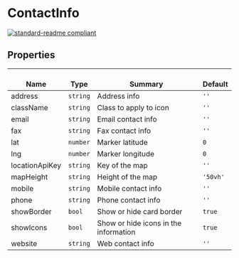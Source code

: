 # ContactInfo
  [![standard-readme compliant](https://img.shields.io/badge/standard--readme-OK-green.svg?style=flat-square)](https://github.com/RichardLitt/standard-readme)
  

  ## Properties
  | </br>Name | </br>Type | </br>Summary | </br>Default | 
| ---- | ---- | ---- | ---- |
| address | `string` | Address info | `''` |
| className | `string` | Class to apply to icon | `''` |
| email | `string` | Email contact info | `''` |
| fax | `string` | Fax contact info | `''` |
| lat | `number` | Marker latitude | `0` |
| lng | `number` | Marker longitude | `0` |
| locationApiKey | `string` | Key of the map | `''` |
| mapHeight | `string` | Height of the map | `'50vh'` |
| mobile | `string` | Mobile contact info | `''` |
| phone | `string` | Phone contact info | `''` |
| showBorder | `bool` | Show or hide card border | `true` |
| showIcons | `bool` | Show or hide icons in the information | `true` |
| website | `string` | Web contact info | `''` |